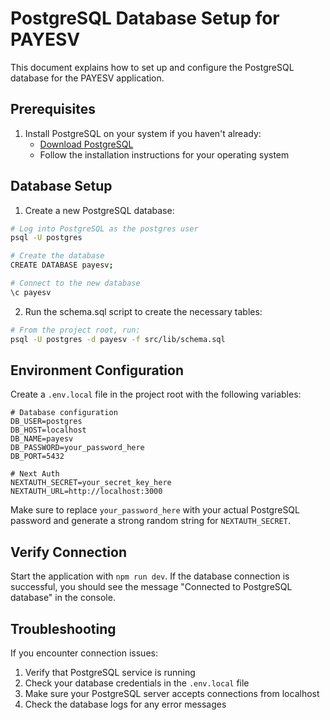 # PostgreSQL Database Setup for PAYESV

This document explains how to set up and configure the PostgreSQL database for the PAYESV application.

## Prerequisites

1. Install PostgreSQL on your system if you haven't already:
   - [Download PostgreSQL](https://www.postgresql.org/download/)
   - Follow the installation instructions for your operating system

## Database Setup

1. Create a new PostgreSQL database:

```bash
# Log into PostgreSQL as the postgres user
psql -U postgres

# Create the database
CREATE DATABASE payesv;

# Connect to the new database
\c payesv
```

2. Run the schema.sql script to create the necessary tables:

```bash
# From the project root, run:
psql -U postgres -d payesv -f src/lib/schema.sql
```

## Environment Configuration

Create a `.env.local` file in the project root with the following variables:

```
# Database configuration
DB_USER=postgres
DB_HOST=localhost
DB_NAME=payesv
DB_PASSWORD=your_password_here
DB_PORT=5432

# Next Auth
NEXTAUTH_SECRET=your_secret_key_here
NEXTAUTH_URL=http://localhost:3000
```

Make sure to replace `your_password_here` with your actual PostgreSQL password and generate a strong random string for `NEXTAUTH_SECRET`.

## Verify Connection

Start the application with `npm run dev`. If the database connection is successful, you should see the message "Connected to PostgreSQL database" in the console.

## Troubleshooting

If you encounter connection issues:

1. Verify that PostgreSQL service is running
2. Check your database credentials in the `.env.local` file
3. Make sure your PostgreSQL server accepts connections from localhost
4. Check the database logs for any error messages
